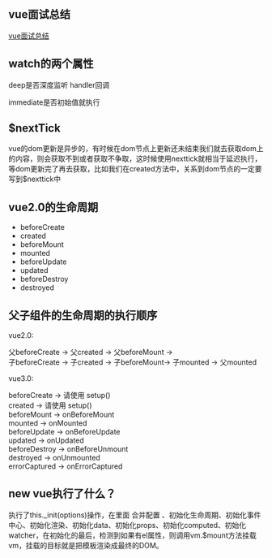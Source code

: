 ## vue面试总结
[vue面试总结](https://juejin.cn/post/6992370132148305927)
## watch的两个属性
deep是否深度监听 handler回调 

immediate是否初始值就执行

## $nextTick 
vue的dom更新是异步的，有时候在dom节点上更新还未结束我们就去获取dom上的内容，则会获取不到或者获取不争取，这时候使用nexttick就相当于延迟执行，等dom更新完了再去获取，比如我们在created方法中，关系到dom节点的一定要写到$nexttick中

## vue2.0的生命周期
* beforeCreate
* created
* beforeMount
* mounted
* beforeUpdate
* updated
* beforeDestroy
* destroyed

## 父子组件的生命周期的执行顺序
vue2.0:

⽗beforeCreate -> ⽗created -> ⽗beforeMount -> <br/>
⼦beforeCreate -> ⼦created -> ⼦beforeMount-> ⼦mounted -> ⽗mounted

vue3.0:

beforeCreate -> 请使用 setup()<br/>
created -> 请使用 setup()<br/>
beforeMount -> onBeforeMount<br/>
mounted -> onMounted<br/>
beforeUpdate -> onBeforeUpdate<br/>
updated -> onUpdated<br/>
beforeDestroy -> onBeforeUnmount<br/>
destroyed -> onUnmounted<br/>
errorCaptured -> onErrorCaptured

## new vue执行了什么？
执行了this._init(options)操作，在里面 合并配置 、初始化生命周期、初始化事件中心、初始化渲染、初始化data、初始化props、初始化computed、初始化watcher，在初始化的最后，检测到如果有el属性，则调用vm.$mount方法挂载vm，挂载的目标就是把模板渲染成最终的DOM。

